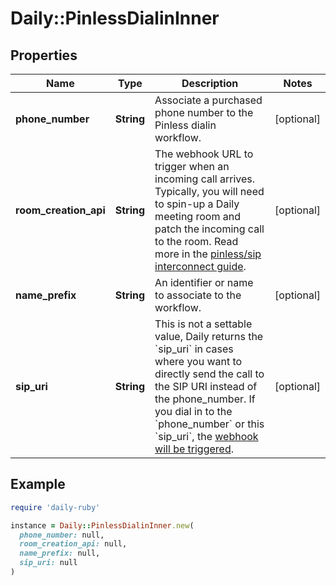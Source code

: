 # Daily::PinlessDialinInner

## Properties

| Name | Type | Description | Notes |
| ---- | ---- | ----------- | ----- |
| **phone_number** | **String** | Associate a purchased phone number to the Pinless dialin workflow. | [optional] |
| **room_creation_api** | **String** | The webhook URL to trigger when an incoming call arrives. Typically, you will need to spin-up a Daily meeting room and patch the incoming call to the room. Read more in the [pinless/sip interconnect guide](/guides/products/dial-in-dial-out/dialin-pinless#incoming-call-triggers-the-webhook). | [optional] |
| **name_prefix** | **String** | An identifier or name to associate to the workflow. | [optional] |
| **sip_uri** | **String** | This is not a settable value, Daily returns the &#x60;sip_uri&#x60; in cases where you want to directly send the call to the SIP URI instead of the phone_number. If you dial in to the &#x60;phone_number&#x60; or this &#x60;sip_uri&#x60;, the [webhook will be triggered](/guides/products/dial-in-dial-out/dialin-pinless#incoming-call-triggers-the-webhook).     | [optional] |

## Example

```ruby
require 'daily-ruby'

instance = Daily::PinlessDialinInner.new(
  phone_number: null,
  room_creation_api: null,
  name_prefix: null,
  sip_uri: null
)
```

